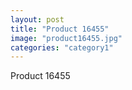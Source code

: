```yaml
---
layout: post
title: "Product 16455"
image: "product16455.jpg"
categories: "category1"
---
```

Product 16455
